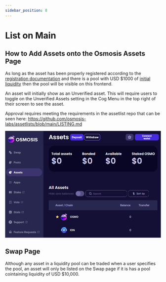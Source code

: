 ```yaml
---
sidebar_position: 8
---
```


# List on Main

## How to Add Assets onto the Osmosis Assets Page

As long as the asset has been properly registered according to the [registration documentation](https://docs.osmosis.zone/overview/integrate/registration) and there is a pool with USD $1000 of [initial liquidity](https://docs.osmosis.zone/overview/integrate/liquidity) then the pool will be visible on this frontend.

An asset will initially show as an Unverified asset. This will require users to toggle on the Unverified Assets setting in the Cog Menu in the top right of their screen to see the asset.

Approval requires meeting the requirements in the assetlist repo that can be seen here: https://github.com/osmosis-labs/assetlists/blob/main/LISTING.md

![](../../assets/asset_list.png)

## Swap Page

Although any asset in a liquidity pool can be traded when a user specifies the pool, an asset will only be listed on the Swap page if it is has a pool cointaining liquidity of USD $10,000.